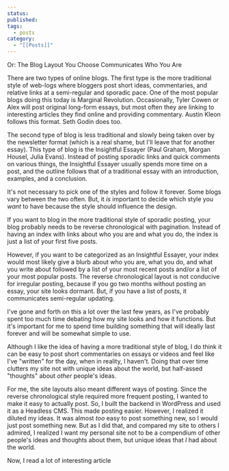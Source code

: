 ```yaml
---
status: 
published: 
tags:
  - posts
category:
  - "[[Posts]]"
---
```

Or: The Blog Layout You Choose Communicates Who You Are

There are two types of online blogs. The first type is the more traditional style of web-logs where bloggers post short ideas, commentaries, and relative links at a semi-regular and sporadic pace. One of the most popular blogs doing this today is Marginal Revolution. Occasionally, Tyler Cowen or Alex will post original long-form essays, but most often they are linking to interesting articles they find online and providing commentary. Austin Kleon follows this format. Seth Godin does too.

The second type of blog is less traditional and slowly being taken over by the newsletter format (which is a real shame, but I'll leave that for another essay). This type of blog is the Insightful Essayer (Paul Graham, Morgan Housel, Julia Evans). Instead of posting sporadic links and quick comments on various things, the Insightful Essayer usually spends more time on a post, and the outline follows that of a traditional essay with an introduction, examples, and a conclusion.

It's not necessary to pick one of the styles and follow it forever. Some blogs vary between the two often. But, it *is* important to decide which style you *want* to have because the style should influence the design.

If you want to blog in the more traditional style of sporadic posting, your blog probably needs to be reverse chronological with pagination. Instead of having an index with links about who you are and what you do, the index is just a list of your first five posts.

However, if you want to be categorized as an Insightful Essayer, your index would most likely give a blurb about who you are, what you do, and what you write about followed by a list of your most recent posts and/or a list of your most popular posts. The reverse chronological layout is not conducive for irregular posting, because if you go two months without posting an essay, your site looks dormant. But, if you have a list of posts, it communicates semi-regular updating.

I've gone and forth on this a lot over the last few years, as I've probably spent too much time debating how my site looks and how it functions. But it's important for me to spend time building something that will ideally last forever and will be somewhat simple to use.

Although I like the idea of having a more traditional style of blog, I do think it can be easy to post short commentaries on essays or videos and feel like I've "written" for the day, when in reality, I haven't. Doing that over time clutters my site not with unique ideas about the world, but half-assed "thoughts" about *other* people's ideas.

For me, the site layouts also meant different ways of posting. Since the reverse chronological style required more frequent posting, I wanted to make it easy to actually post. So, I built the backend in WordPress and used it as a Headless CMS. This made posting easier. However, I realized it diluted my ideas. It was almost *too* easy to post something new, so I would just post something new. But as I did that, and compared my site to others I admired, I realized I want my personal site not to be a compendium of other people's ideas and thoughts about them, but unique ideas that *I* had about the world.

Now, I read a lot of interesting article 